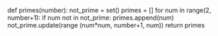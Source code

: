 def primes(number):
    not_prime = set()
    primes = []
    for num in range(2, number+1):
        if num not in not_prime:
            primes.append(num)
            not_prime.update(range (num*num, number+1, num))
    return primes
